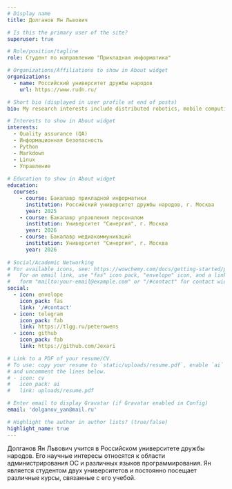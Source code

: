 ```yaml
---
# Display name
title: Долганов Ян Львович

# Is this the primary user of the site?
superuser: true

# Role/position/tagline
role: Студент по направлению "Прикладная информатика"

# Organizations/Affiliations to show in About widget
organizations:
  - name: Российский университет дружбы народов
    url: https://www.rudn.ru/

# Short bio (displayed in user profile at end of posts)
bio: My research interests include distributed robotics, mobile computing and programmable matter.

# Interests to show in About widget
interests:
  - Quality assurance (QA)
  - Информационная безопасность
  - Python 
  - Markdown
  - Linux
  - Управление
  
# Education to show in About widget
education:
  courses:
    - course: Бакалавр прикладной информатики
      institution: Российский университет дружбы народов, г. Москва
      year: 2025
    - course: Бакалавр управления персоналом
      institution: Университет "Синергия", г. Москва
      year: 2026
    - course: Бакалавр медиакоммуникаций
      institution: Университет "Синергия", г. Москва
      year: 2026
 
# Social/Academic Networking
# For available icons, see: https://wowchemy.com/docs/getting-started/page-builder/#icons
#   For an email link, use "fas" icon pack, "envelope" icon, and a link in the
#   form "mailto:your-email@example.com" or "/#contact" for contact widget.
social:
  - icon: envelope
    icon_pack: fas
    link: '/#contact'
  - icon: telegram
    icon_pack: fab
    link: https://tlgg.ru/peterowens
  - icon: github
    icon_pack: fab
    link: https://github.com/Jexari

# Link to a PDF of your resume/CV.
# To use: copy your resume to `static/uploads/resume.pdf`, enable `ai` icons in `params.toml`,
# and uncomment the lines below.
# - icon: cv
#   icon_pack: ai
#   link: uploads/resume.pdf

# Enter email to display Gravatar (if Gravatar enabled in Config)
email: 'dolganov_yan@mail.ru'

# Highlight the author in author lists? (true/false)
highlight_name: true
---
```


Долганов Ян Львович учится в Российском университете дружбы народов. Его научные интересы относятся к области администрирования ОС и различных языков программирования. Ян является студентом двух университетов и постоянно посещает различные курсы, связанные с его учебой.
